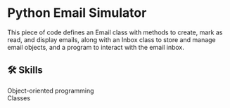 
# Python Email Simulator

This piece of code defines an Email class with methods to create, mark as read, and display emails, along with an Inbox class to store and manage email objects, and a program to interact with the email inbox.
## 🛠 Skills
Object-oriented programming  
Classes
